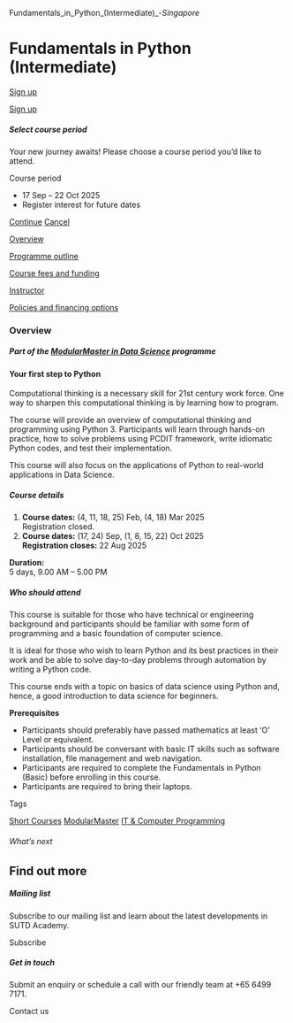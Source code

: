 Fundamentals_in_Python_(Intermediate)_-_Singapore_



Fundamentals in Python (Intermediate)
=====================================

[Sign up](#popup-masthead)

[Sign up](#popup-masthead)

##### Select course period

Your new journey awaits! Please choose a course period you’d like to attend.

Course period

* 17 Sep – 22 Oct 2025
* Register interest for future dates

[Continue](#)
[Cancel](#)

[Overview](/course/programming-fundamentals-in-python/#tabs)

[Programme outline](/course/programming-fundamentals-in-python/programme-outline/#tabs)

[Course fees and funding](/course/programming-fundamentals-in-python/course-fees-and-funding/#tabs)

[Instructor](/course/programming-fundamentals-in-python/instructor/#tabs)

[Policies and financing options](/course/programming-fundamentals-in-python/policies-and-financing-options/#tabs)

### Overview

##### **Part of the [ModularMaster in Data Science](/course/ModularMaster-in-Data-Science "ModularMasters in Data Science") programme**

#### Your first step to Python

Computational thinking is a necessary skill for 21st century work force. One way to sharpen this computational thinking is by learning how to program.

The course will provide an overview of computational thinking and programming using Python 3. Participants will learn through hands-on practice, how to solve problems using PCDIT framework, write idiomatic Python codes, and test their implementation.

This course will also focus on the applications of Python to real-world applications in Data Science.

##### **Course details**

1. **Course dates:** (4, 11, 18, 25) Feb, (4, 18) Mar 2025  
   Registration closed.
2. **Course dates:** (17, 24) Sep, (1, 8, 15, 22) Oct 2025  
   **Registration closes:** 22 Aug 2025

**Duration:**  
5 days, 9.00 AM – 5.00 PM

##### **Who should attend**

This course is suitable for those who have technical or engineering background and participants should be familiar with some form of programming and a basic foundation of computer science.

It is ideal for those who wish to learn Python and its best practices in their work and be able to solve day-to-day problems through automation by writing a Python code.

This course ends with a topic on basics of data science using Python and, hence, a good introduction to data science for beginners.

**Prerequisites**

* Participants should preferably have passed mathematics at least ‘O’ Level or equivalent.
* Participants should be conversant with basic IT skills such as software installation, file management and web navigation.
* Participants are required to complete the Fundamentals in Python (Basic) before enrolling in this course.
* Participants are required to bring their laptops.

Tags

[Short Courses](/admissions/academy/courses-and-modules/?academy-type-course=780)
[ModularMaster](/admissions/academy/courses-and-modules/?academy-type-course=792)
[IT & Computer Programming](/admissions/academy/courses-and-modules/?discipline=929)

###### What’s next

Find out more
-------------

##### Mailing list

Subscribe to our mailing list and learn about the latest developments in SUTD Academy.

Subscribe

##### Get in touch

Submit an enquiry or schedule a call with our friendly team at +65 6499 7171.

Contact us

